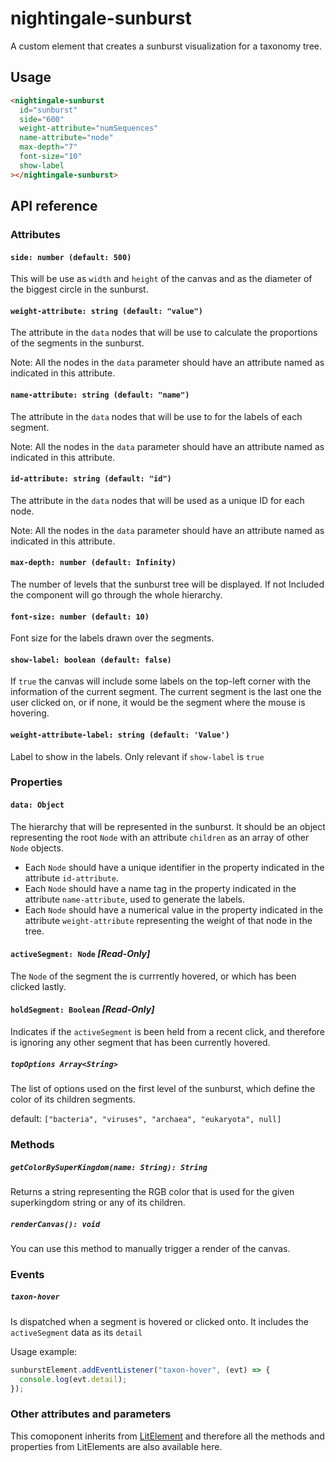 # nightingale-sunburst

A custom element that creates a sunburst visualization for a taxonomy tree.

## Usage

```html
<nightingale-sunburst
  id="sunburst"
  side="600"
  weight-attribute="numSequences"
  name-attribute="node"
  max-depth="7"
  font-size="10"
  show-label
></nightingale-sunburst>
```

## API reference

### Attributes

#### `side: number (default: 500)`

This will be use as `width` and `height` of the canvas and as the diameter of the biggest circle in the sunburst.

#### `weight-attribute: string (default: "value")`

The attribute in the `data` nodes that will be use to calculate the proportions of the segments in the sunburst.

Note: All the nodes in the `data` parameter should have an attribute named as indicated in this attribute.

#### `name-attribute: string (default: "name")`

The attribute in the `data` nodes that will be use to for the labels of each segment.

Note: All the nodes in the `data` parameter should have an attribute named as indicated in this attribute.

#### `id-attribute: string (default: "id")`

The attribute in the `data` nodes that will be used as a unique ID for each node.

Note: All the nodes in the `data` parameter should have an attribute named as indicated in this attribute.

#### `max-depth: number (default: Infinity)`

The number of levels that the sunburst tree will be displayed.
If not Included the component will go through the whole hierarchy.

#### `font-size: number (default: 10)`

Font size for the labels drawn over the segments.

#### `show-label: boolean (default: false)`

If `true` the canvas will include some labels on the top-left corner with the information of the current segment. The current segment is the last one the user clicked on, or if none, it would be the segment where the mouse is hovering.

#### `weight-attribute-label: string (default: 'Value')`

Label to show in the labels. Only relevant if `show-label` is `true`

### Properties

#### `data: Object`

The hierarchy that will be represented in the sunburst. It should be an object representing the root `Node` with an attribute `children` as an array of other `Node` objects.

- Each `Node` should have a unique identifier in the property indicated in the attribute `id-attribute`.
- Each `Node` should have a name tag in the property indicated in the attribute `name-attribute`, used to generate the labels.
- Each `Node` should have a numerical value in the property indicated in the attribute `weight-attribute` representing the weight of that node in the tree.

#### `activeSegment: Node` **_[Read-Only]_**

The `Node` of the segment the is currrently hovered, or which has been clicked lastly.

#### `holdSegment: Boolean` **_[Read-Only]_**

Indicates if the `activeSegment` is been held from a recent click, and therefore is ignoring any other segment that has been currently hovered.

##### `topOptions Array<String>`

The list of options used on the first level of the sunburst, which define the color of its children segments.

default: `["bacteria", "viruses", "archaea", "eukaryota", null]`

### Methods

##### `getColorBySuperKingdom(name: String): String`

Returns a string representing the RGB color that is used for the given superkingdom string or any of its children.

##### `renderCanvas(): void`

You can use this method to manually trigger a render of the canvas.

### Events

##### `taxon-hover`

Is dispatched when a segment is hovered or clicked onto. It includes the `activeSegment` data as its `detail`

Usage example:

```js
sunburstElement.addEventListener("taxon-hover", (evt) => {
  console.log(evt.detail);
});
```

### Other attributes and parameters

This comoponent inherits from [LitElement](https://lit.dev/docs/api/LitElement/) and therefore all the methods and properties from LitElements are also available here.
